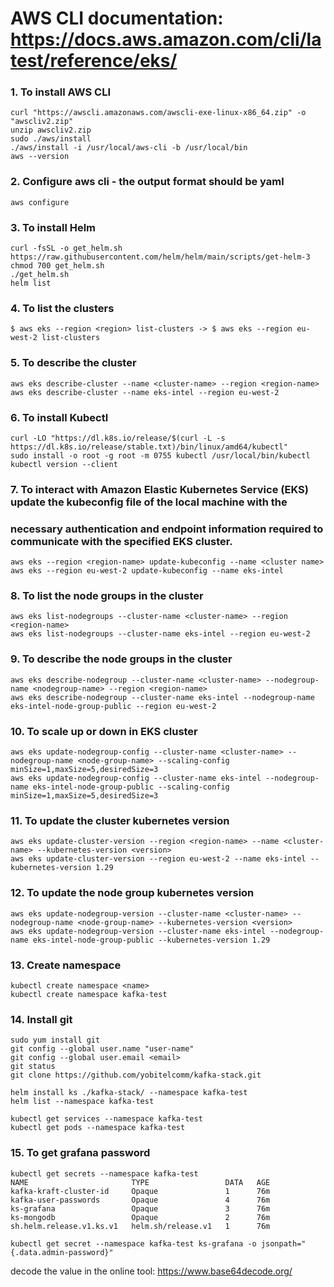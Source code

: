 # AWS CLI documentation: https://docs.aws.amazon.com/cli/latest/reference/eks/

### 1. To install AWS CLI
```
curl "https://awscli.amazonaws.com/awscli-exe-linux-x86_64.zip" -o "awscliv2.zip"
unzip awscliv2.zip
sudo ./aws/install
./aws/install -i /usr/local/aws-cli -b /usr/local/bin
aws --version
```
### 2. Configure aws cli - the output format should be yaml
```
aws configure
```

### 3. To install Helm
```
curl -fsSL -o get_helm.sh https://raw.githubusercontent.com/helm/helm/main/scripts/get-helm-3
chmod 700 get_helm.sh
./get_helm.sh
helm list
```

### 4. To list the clusters
```
$ aws eks --region <region> list-clusters -> $ aws eks --region eu-west-2 list-clusters
```

### 5. To describe the cluster
```
aws eks describe-cluster --name <cluster-name> --region <region-name> 
aws eks describe-cluster --name eks-intel --region eu-west-2
```

### 6. To install Kubectl
```
curl -LO "https://dl.k8s.io/release/$(curl -L -s https://dl.k8s.io/release/stable.txt)/bin/linux/amd64/kubectl"
sudo install -o root -g root -m 0755 kubectl /usr/local/bin/kubectl
kubectl version --client
```

### 7. To interact with Amazon Elastic Kubernetes Service (EKS) update the kubeconfig file of the local machine with the
### necessary authentication and endpoint information required to communicate with the specified EKS cluster.
```
aws eks --region <region-name> update-kubeconfig --name <cluster name> 
aws eks --region eu-west-2 update-kubeconfig --name eks-intel
```

### 8. To list the node groups in the cluster
```
aws eks list-nodegroups --cluster-name <cluster-name> --region <region-name> 
aws eks list-nodegroups --cluster-name eks-intel --region eu-west-2
```

### 9. To describe the node groups in the cluster
```
aws eks describe-nodegroup --cluster-name <cluster-name> --nodegroup-name <nodegroup-name> --region <region-name>
aws eks describe-nodegroup --cluster-name eks-intel --nodegroup-name eks-intel-node-group-public --region eu-west-2
```

### 10. To scale up or down in EKS cluster
```
aws eks update-nodegroup-config --cluster-name <cluster-name> --nodegroup-name <node-group-name> --scaling-config minSize=1,maxSize=5,desiredSize=3 
aws eks update-nodegroup-config --cluster-name eks-intel --nodegroup-name eks-intel-node-group-public --scaling-config minSize=1,maxSize=5,desiredSize=3
```

### 11. To update the cluster kubernetes version
```
aws eks update-cluster-version --region <region-name> --name <cluster-name> --kubernetes-version <version> 
aws eks update-cluster-version --region eu-west-2 --name eks-intel --kubernetes-version 1.29
```

### 12. To update the node group kubernetes version
```
aws eks update-nodegroup-version --cluster-name <cluster-name> --nodegroup-name <node-group-name> --kubernetes-version <version>
aws eks update-nodegroup-version --cluster-name eks-intel --nodegroup-name eks-intel-node-group-public --kubernetes-version 1.29
```

### 13. Create namespace 
```
kubectl create namespace <name>
kubectl create namespace kafka-test
```

### 14. Install git 
```
sudo yum install git
git config --global user.name "user-name"
git config --global user.email <email>
git status
git clone https://github.com/yobitelcomm/kafka-stack.git

helm install ks ./kafka-stack/ --namespace kafka-test
helm list --namespace kafka-test

kubectl get services --namespace kafka-test
kubectl get pods --namespace kafka-test
```

### 15. To get grafana password 
```
kubectl get secrets --namespace kafka-test
NAME                       TYPE                 DATA   AGE
kafka-kraft-cluster-id     Opaque               1      76m
kafka-user-passwords       Opaque               4      76m
ks-grafana                 Opaque               3      76m
ks-mongodb                 Opaque               2      76m
sh.helm.release.v1.ks.v1   helm.sh/release.v1   1      76m

kubectl get secret --namespace kafka-test ks-grafana -o jsonpath="{.data.admin-password}"
```
decode the value in the online tool: https://www.base64decode.org/
